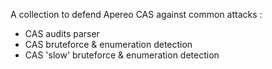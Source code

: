 A collection to defend Apereo CAS against common attacks :

* CAS audits parser
* CAS bruteforce & enumeration detection
* CAS 'slow' bruteforce & enumeration detection

